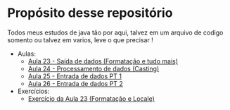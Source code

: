 # Propósito desse repositório
Todos meus estudos de java tão por aqui, talvez em um arquivo de codigo somento ou talvez em varios, leve o que precisar !

- Aulas:
    - [Aula 23 - Saída de dados (Formatação e tudo mais)](https://github.com/CalebeEvangelista/Udemy-Java/blob/main/Aulas/Aula23.java)
    - [Aula 24 - Processamento de dados (Casting)](https://github.com/CalebeEvangelista/Udemy-Java/blob/main/Aulas/Aula24.java)
    - [Aula 25 - Entrada de dados PT 1](https://github.com/CalebeEvangelista/Udemy-Java/blob/main/Aulas/Aula25.java)
    - [Aula 26 - Entrada de dados PT 2](https://github.com/CalebeEvangelista/Udemy-Java/blob/main/Aulas/Aula26.java)
- Exercícios:
    - [Exercício da Aula 23 (Formatação e Locale)](https://github.com/CalebeEvangelista/Udemy-Java/blob/main/Exercicios/Exe23.java)

